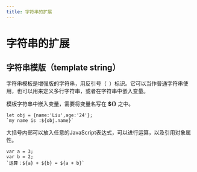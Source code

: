 ```yaml
---
title: 字符串的扩展
---
```

<!-- toc -->
# 字符串的扩展

## 字符串模版（template string）

字符串模板是增强版的字符串，用反引号（` `）标识。它可以当作普通字符串使用，也可以用来定义多行字符串，或者在字符串中嵌入变量。

模板字符串中嵌入变量，需要将变量名写在 **${}** 之中。

```
let obj = {name:'Liu',age:'24'};
`my name is :${obj.name}`
```
大括号内部可以放入任意的JavaScript表达式，可以进行运算，以及引用对象属性。
```
var a = 3;
var b = 2;
`运算：${a} + ${b} = ${a + b}`
```
